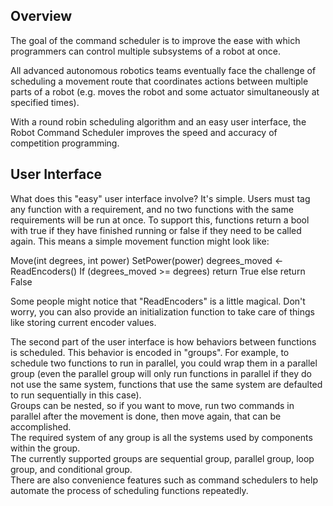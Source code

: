 ## Overview

The goal of the command scheduler is to improve the ease with which programmers can control multiple subsystems of a robot at once.

All advanced autonomous robotics teams eventually face the challenge of scheduling a movement route that coordinates actions between multiple parts of a robot
(e.g. moves the robot and some actuator simultaneously at specified times).

With a round robin scheduling algorithm and an easy user interface, the Robot Command Scheduler improves the speed and accuracy of competition programming.

## User Interface

What does this "easy" user interface involve? It's simple. Users must tag any function with a requirement, and no two functions with the same requirements will be run at once.
To support this, functions return a bool with true if they have finished running or false if they need to be called again. This means a simple movement function might look like:

Move(int degrees, int power) 
  SetPower(power)
  degrees_moved <- ReadEncoders()
  If (degrees_moved >= degrees)
    return True
  else
    return False

  Some people might notice that "ReadEncoders" is a little magical. Don't worry, you can also provide an initialization function to take care of things like storing current encoder values.

  The second part of the user interface is how behaviors between functions is scheduled. This behavior is encoded in "groups". 
  For example, to schedule two functions to run in parallel, you could wrap them in a parallel group
  (even the parallel group will only run functions in parallel if they do not use the same system, functions that use the same system are defaulted to run sequentially in this case). \
  Groups can be nested, so if you want to move, run two commands in parallel after the movement is done, then move again, that can be accomplished. \
  The required system of any group is all the systems used by components within the group. \
  The currently supported groups are sequential group, parallel group, loop group, and conditional group. \
  There are also convenience features such as command schedulers to help automate the process of scheduling functions repeatedly.
  
